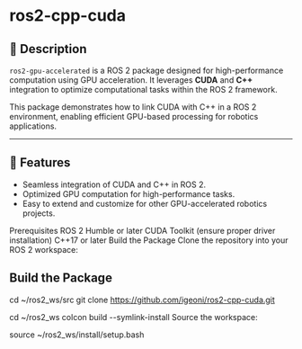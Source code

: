 # ros2-cpp-cuda

## 📖 Description
`ros2-gpu-accelerated` is a ROS 2 package designed for high-performance computation using GPU acceleration. It leverages **CUDA** and **C++** integration to optimize computational tasks within the ROS 2 framework.

This package demonstrates how to link CUDA with C++ in a ROS 2 environment, enabling efficient GPU-based processing for robotics applications.

---

## 🚀 Features
- Seamless integration of CUDA and C++ in ROS 2.
- Optimized GPU computation for high-performance tasks.
- Easy to extend and customize for other GPU-accelerated robotics projects.


Prerequisites
ROS 2 Humble or later
CUDA Toolkit (ensure proper driver installation)
C++17 or later
Build the Package
Clone the repository into your ROS 2 workspace:

## Build the Package
cd ~/ros2_ws/src
git clone https://github.com/igeoni/ros2-cpp-cuda.git

cd ~/ros2_ws
colcon build --symlink-install
Source the workspace:


source ~/ros2_ws/install/setup.bash
